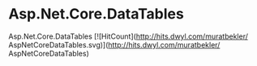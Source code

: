 # Asp.Net.Core.DataTables
Asp.Net.Core.DataTables
[![HitCount](http://hits.dwyl.com/muratbekler/ AspNetCoreDataTables.svg)](http://hits.dwyl.com/muratbekler/ AspNetCoreDataTables)
